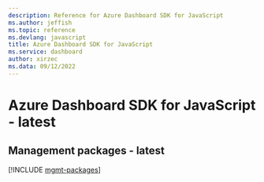 ```yaml
---
description: Reference for Azure Dashboard SDK for JavaScript
ms.author: jeffish
ms.topic: reference
ms.devlang: javascript
title: Azure Dashboard SDK for JavaScript
ms.service: dashboard
author: xirzec
ms.data: 09/12/2022
---
```

# Azure Dashboard SDK for JavaScript - latest

## Management packages - latest
[!INCLUDE [mgmt-packages](dashboard-mgmt-index.md)]
